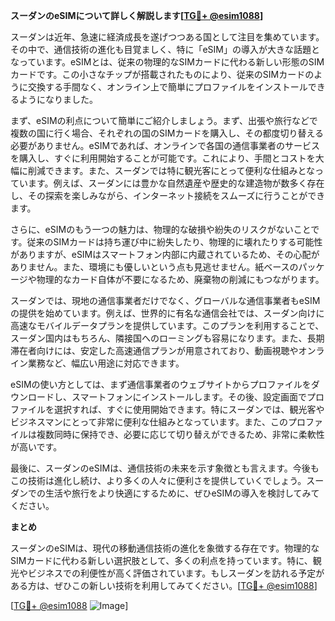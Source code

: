 **スーダンのeSIMについて詳しく解説します[[TG💪+ @esim1088](https://t.me/s/esim1088)]**

スーダンは近年、急速に経済成長を遂げつつある国として注目を集めています。その中で、通信技術の進化も目覚ましく、特に「eSIM」の導入が大きな話題となっています。eSIMとは、従来の物理的なSIMカードに代わる新しい形態のSIMカードです。この小さなチップが搭載されたものにより、従来のSIMカードのように交換する手間なく、オンライン上で簡単にプロファイルをインストールできるようになりました。

まず、eSIMの利点について簡単にご紹介しましょう。まず、出張や旅行などで複数の国に行く場合、それぞれの国のSIMカードを購入し、その都度切り替える必要がありません。eSIMであれば、オンラインで各国の通信事業者のサービスを購入し、すぐに利用開始することが可能です。これにより、手間とコストを大幅に削減できます。また、スーダンでは特に観光客にとって便利な仕組みとなっています。例えば、スーダンには豊かな自然遺産や歴史的な建造物が数多く存在し、その探索を楽しみながら、インターネット接続をスムーズに行うことができます。

さらに、eSIMのもう一つの魅力は、物理的な破損や紛失のリスクがないことです。従来のSIMカードは持ち運び中に紛失したり、物理的に壊れたりする可能性がありますが、eSIMはスマートフォン内部に内蔵されているため、その心配がありません。また、環境にも優しいという点も見逃せません。紙ベースのパッケージや物理的なカード自体が不要になるため、廃棄物の削減にもつながります。

スーダンでは、現地の通信事業者だけでなく、グローバルな通信事業者もeSIMの提供を始めています。例えば、世界的に有名な通信会社では、スーダン向けに高速なモバイルデータプランを提供しています。このプランを利用することで、スーダン国内はもちろん、隣接国へのローミングも容易になります。また、長期滞在者向けには、安定した高速通信プランが用意されており、動画視聴やオンライン業務など、幅広い用途に対応できます。

eSIMの使い方としては、まず通信事業者のウェブサイトからプロファイルをダウンロードし、スマートフォンにインストールします。その後、設定画面でプロファイルを選択すれば、すぐに使用開始できます。特にスーダンでは、観光客やビジネスマンにとって非常に便利な仕組みとなっています。また、このプロファイルは複数同時に保持でき、必要に応じて切り替えができるため、非常に柔軟性が高いです。

最後に、スーダンのeSIMは、通信技術の未来を示す象徴とも言えます。今後もこの技術は進化し続け、より多くの人々に便利さを提供していくでしょう。スーダンでの生活や旅行をより快適にするために、ぜひeSIMの導入を検討してみてください。

**まとめ**

スーダンのeSIMは、現代の移動通信技術の進化を象徴する存在です。物理的なSIMカードに代わる新しい選択肢として、多くの利点を持っています。特に、観光やビジネスでの利便性が高く評価されています。もしスーダンを訪れる予定がある方は、ぜひこの新しい技術を利用してみてください。[[TG💪+ @esim1088](https://t.me/s/esim1088)]

[[TG💪+ @esim1088](https://t.me/s/esim1088) ![Image](https://i.postimg.cc/Y0z9fWf4/image.png)]